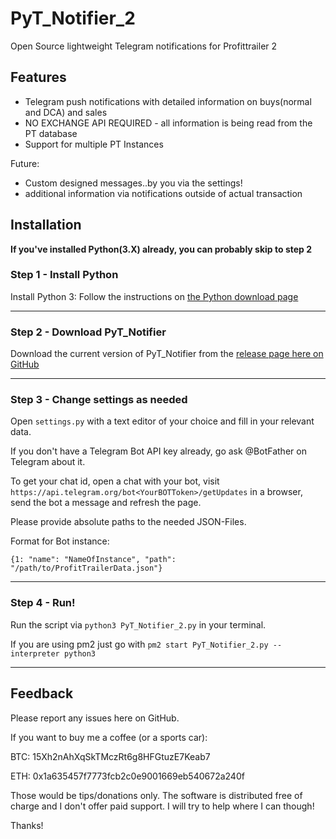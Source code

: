 # PyT_Notifier_2
Open Source lightweight Telegram notifications for Profittrailer 2



## Features
* Telegram push notifications with detailed information on buys(normal and DCA) and sales
* NO EXCHANGE API REQUIRED - all information is being read from the PT database
* Support for multiple PT Instances


Future:
* Custom designed messages..by you via the settings!
* additional information via notifications outside of actual transaction

## Installation

**If you've installed Python(3.X) already, you can probably skip to step 2**

### Step 1 - Install Python
Install Python 3: Follow the instructions on [the Python download page](https://www.python.org/downloads/)

____


### Step 2 - Download PyT_Notifier
Download the current version of PyT_Notifier from the [release page here on GitHub](https://github.com/Fransenson/PyT_Notifier_2/releases)

____
### Step 3 - Change settings as needed
Open `settings.py` with a text editor of your choice and fill in your relevant data. 

If you don't have a Telegram Bot API key already, go ask @BotFather on Telegram about it.

To get your chat id, open a chat with your bot, visit `https://api.telegram.org/bot<YourBOTToken>/getUpdates` in a browser, send the bot a message and refresh the page.

Please provide absolute paths to the needed JSON-Files. 

Format for Bot instance: 
```
{1: "name": "NameOfInstance", "path": "/path/to/ProfitTrailerData.json"}
```


____
### Step 4 - Run!
Run the script via `python3 PyT_Notifier_2.py` in your terminal.

If you are using pm2 just go with `pm2 start PyT_Notifier_2.py --interpreter python3`

____
## Feedback
Please report any issues here on GitHub. 

If you want to buy me a coffee (or a sports car):

BTC: 15Xh2nAhXqSkTMczRt6g8HFGtuzE7Keab7

ETH: 0x1a635457f7773fcb2c0e9001669eb540672a240f

Those would be tips/donations only. The software is distributed free of charge and I don't offer paid support. I will try to help where I can though!

Thanks!
